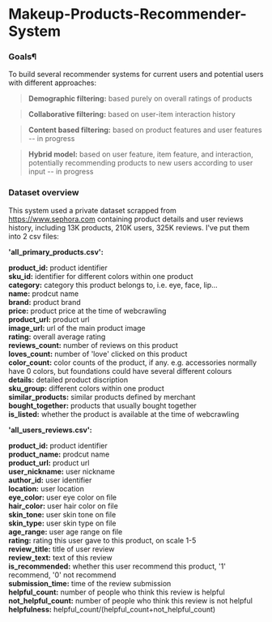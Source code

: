 # Makeup-Products-Recommender-System
### Goals¶
To build several recommender systems for current users and potential users with different approaches:

> __Demographic filtering:__ based purely on overall ratings of products

> __Collaborative filtering:__ based on user-item interaction history

> __Content based filtering:__ based on product features and user features -- in progress

> __Hybrid model:__ based on user feature, item feature, and interaction, potentially recommending products to new users according to user input -- in progress

### Dataset overview
This system used a private dataset scrapped from https://www.sephora.com containing product details and user reviews history, including 13K products, 210K users, 325K reviews. I've put them into 2 csv files:

__'all_primary_products.csv':__

__product_id:__ product identifier<br>
__sku_id:__ identifier for different colors within one product<br>
__category:__ category this product belongs to, i.e. eye, face, lip...<br>
__name:__ prodcut name<br>
__brand:__ product brand<br>
__price:__ product price at the time of webcrawling<br>
__product_url:__ product url<br>
__image_url:__ url of the main product image<br>
__rating:__ overall average rating<br>
__reviews_count:__ number of reviews on this product<br>
__loves_count:__ number of 'love' clicked on this product<br>
__color_count:__ color counts of the product, if any. e.g. accessories normally have 0 colors, but foundations could have several different colours<br>
__details:__ detailed product discription<br>
__sku_group:__ different colors within one product<br>
__similar_products:__ similar products defined by merchant<br>
__bought_together:__ products that usually bought together<br>
__is_listed:__ whether the product is available at the time of webcrawling<br>

__'all_users_reviews.csv':__

__product_id:__ product identifier<br>
__product_name:__ prodcut name<br>
__product_url:__ product url<br>
__user_nickname:__ user nickname<br>
__author_id:__ user identifier <br>
__location:__ user location<br>
__eye_color:__ user eye color on file <br>
__hair_color:__ user hair color on file<br>
__skin_tone:__ user skin tone on file<br>
__skin_type:__ user skin type on file<br>
__age_range:__ user age range on file<br>
__rating:__ rating this user gave to this product, on scale 1-5<br>
__review_title:__ title of user review<br>
__review_text:__ text of this review<br>
__is_recommended:__ whether this user recommend this product, '1' recommend, '0' not recommend<br>
__submission_time:__ time of the review submission<br>
__helpful_count:__ number of people who think this review is helpful<br>
__not_helpful_count:__ number of people who think this review is not helpful<br>
__helpfulness:__ helpful_count/(helpful_count+not_helpful_count)<br>
